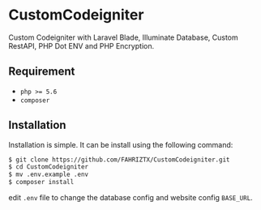# CustomCodeigniter

Custom Codeigniter with Laravel Blade, Illuminate Database, Custom RestAPI, PHP Dot ENV and PHP Encryption.

## Requirement

- `php >= 5.6`
- `composer`

## Installation

Installation is simple. It can be install using the following command:
```sh
$ git clone https://github.com/FAHRIZTX/CustomCodeigniter.git
$ cd CustomCodeigniter
$ mv .env.example .env
$ composer install
```
edit `.env` file to change the database config and website config `BASE_URL`.
